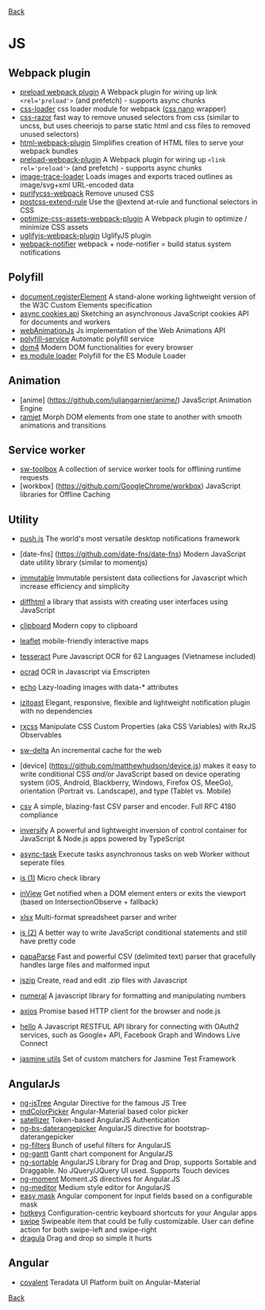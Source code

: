 [Back](./)

# JS

## Webpack plugin
+ [preload webpack plugin](https://github.com/googlechrome/preload-webpack-plugin) A Webpack plugin for wiring up link `<rel='preload'>` (and prefetch) - supports async chunks
+ [css-loader](https://github.com/webpack-contrib/css-loader) css loader module for webpack ([css nano](http://cssnano.co) wrapper)
+ [css-razor](https://github.com/tscanlin/css-razor) fast way to remove unused selectors from css (similar to uncss, but uses cheeriojs to parse static html and css files to removed unused selectors)
+ [html-webpack-plugin](https://github.com/jantimon/html-webpack-plugin) Simplifies creation of HTML files to serve your webpack bundles
+ [preload-webpack-plugin](https://github.com/GoogleChrome/preload-webpack-plugin) A Webpack plugin for wiring up `<link rel='preload'>` (and prefetch) - supports async chunks
+ [image-trace-loader](https://github.com/EmilTholin/image-trace-loader) Loads images and exports traced outlines as image/svg+xml URL-encoded data
+ [purifycss-webpack](https://github.com/webpack-contrib/purifycss-webpack) Remove unused CSS
+ [postcss-extend-rule](https://github.com/jonathantneal/postcss-extend-rule) Use the @extend at-rule and functional selectors in CSS
+ [optimize-css-assets-webpack-plugin](https://github.com/NMFR/optimize-css-assets-webpack-plugin) A Webpack plugin to optimize / minimize CSS assets
+ [uglifyjs-webpack-plugin](https://github.com/webpack-contrib/uglifyjs-webpack-plugin) UglifyJS plugin
+ [webpack-notifier](https://github.com/Turbo87/webpack-notifier) webpack + node-notifier = build status system notifications


## Polyfill
+ [document.registerElement](https://github.com/WebReflection/document-register-element) A stand-alone working lightweight version of the W3C Custom Elements specification
+ [async cookies api](https://github.com/WICG/async-cookies-api) Sketching an asynchronous JavaScript cookies API for documents and workers
+ [webAnimationJs](https://github.com/web-animations/web-animations-js) Js implementation of the Web Animations API
+ [polyfill-service](https://github.com/Financial-Times/polyfill-service) Automatic polyfill service
+ [dom4](https://github.com/WebReflection/dom4) Modern DOM functionalities for every browser
+ [es module loader](https://github.com/ModuleLoader/es-module-loader) Polyfill for the ES Module Loader

## Animation
+ [anime] (https://github.com/juliangarnier/anime/) JavaScript Animation Engine
+ [ramjet](https://github.com/rich-harris/ramjet) Morph DOM elements from one state to another with smooth animations and transitions

## Service worker
+ [sw-toolbox](https://github.com/GoogleChrome/sw-toolbox) A collection of service worker tools for offlining runtime requests
+ [workbox] (https://github.com/GoogleChrome/workbox) JavaScript libraries for Offline Caching

## Utility
+ [push.js](https://github.com/Nickersoft/push.js) The world's most versatile desktop notifications framework
+ [date-fns] (https://github.com/date-fns/date-fns) Modern JavaScript date utility library (similar to momentjs)
+ [immutable](https://github.com/facebook/immutable-js) Immutable persistent data collections for Javascript which increase efficiency and simplicity
+ [diffhtml](https://github.com/tbranyen/diffhtml) a library that assists with creating user interfaces using JavaScript
+ [clipboard](https://github.com/zenorocha/clipboard.js) Modern copy to clipboard
+ [leaflet](http://leafletjs.com) mobile-friendly interactive maps
+ [tesseract](https://github.com/naptha/tesseract.js) Pure Javascript OCR for 62 Languages (Vietnamese included)
+ [ocrad](https://github.com/antimatter15/ocrad.js) OCR in Javascript via Emscripten
+ [echo](https://github.com/toddmotto/echo) Lazy-loading images with data-* attributes
+ [izitoast](http://izitoast.marcelodolce.com) Elegant, responsive, flexible and lightweight notification plugin with no dependencies
+ [rxcss](https://github.com/davidkpiano/rxcss) Manipulate CSS Custom Properties (aka CSS Variables) with RxJS Observables
+ [sw-delta](https://github.com/gmetais/sw-delta) An incremental cache for the web
+ [device] (https://github.com/matthewhudson/device.js) makes it easy to write conditional CSS _and/or_ JavaScript based on device operating system (iOS, Android, Blackberry, Windows, Firefox OS, MeeGo), orientation (Portrait vs. Landscape), and type (Tablet vs. Mobile)
+ [csv](https://github.com/knrz/CSV.js) A simple, blazing-fast CSV parser and encoder. Full RFC 4180 compliance
+ [inversify](https://github.com/inversify/InversifyJS) A powerful and lightweight inversion of control container for JavaScript & Node.js apps powered by TypeScript
+ [async-task](https://github.com/gorillatron/async-task) Execute tasks asynchronous tasks on web Worker without seperate files
+ [is (1)](https://github.com/arasatasaygin/is.js) Micro check library
+ [inView](https://github.com/camwiegert/in-view) Get notified when a DOM element enters or exits the viewport (based on IntersectionObserve + fallback)
+ [xlsx](https://github.com/SheetJS/js-xlsx) Multi-format spreadsheet parser and writer
+ [is (2)](https://github.com/jumpkick-studios/Is) A better way to write JavaScript conditional statements and still have pretty code
+ [papaParse](https://github.com/mholt/PapaParse) Fast and powerful CSV (delimited text) parser that gracefully handles large files and malformed input
+ [jszip](https://github.com/Stuk/jszip) Create, read and edit .zip files with Javascript
+ [numeral](https://github.com/adamwdraper/Numeral-js) A javascript library for formatting and manipulating numbers
+ [axios](https://github.com/mzabriskie/axios) Promise based HTTP client for the browser and node.js
+ [hello](https://github.com/MrSwitch/hello.js) A Javascript RESTFUL API library for connecting with OAuth2 services, such as Google+ API, Facebook Graph and Windows Live Connect

+ [jasmine utils](https://github.com/mjeanroy/jasmine-utils) Set of custom matchers for Jasmine Test Framework

## AngularJs
+ [ng-jsTree](https://github.com/ezraroi/ngJsTree?utm_source=twitterfeed) Angular Directive for the famous JS Tree
+ [mdColorPicker](https://github.com/brianpkelley/md-color-picker) Angular-Material based color picker
+ [satellizer](https://github.com/sahat/satellizer) Token-based AngularJS Authentication
+ [ng-bs-daterangepicker](https://github.com/luisfarzati/ng-bs-daterangepicker) AngularJS directive for bootstrap-daterangepicker
+ [ng-filters](https://github.com/a8m/angular-filter) Bunch of useful filters for AngularJS
+ [ng-gantt](https://github.com/angular-gantt/angular-gantt) Gantt chart component for AngularJS
+ [ng-sortable](https://github.com/a5hik/ng-sortable) AngularJS Library for Drag and Drop, supports Sortable and Draggable. No JQuery/JQuery UI used. Supports Touch devices
+ [ng-moment](https://github.com/urish/angular-moment) Moment.JS directives for Angular.JS
+ [ng-meditor](https://github.com/icattlecoder/ngMeditor) Medium style editor for AngularJS
+ [easy mask](https://github.com/awerlang/angular-easy-masks) Angular component for input fields based on a configurable mask
+ [hotkeys](https://github.com/chieffancypants/angular-hotkeys) Configuration-centric keyboard shortcuts for your Angular apps
+ [swipe](https://github.com/leanbalma/ng-swipe-item) Swipeable item that could be fully customizable. User can define action for both swipe-left and swipe-right
+ [dragula](http://bevacqua.github.io/angularjs-dragula) Drag and drop so simple it hurts


## Angular 
+ [covalent](https://github.com/teradata/covalent) Teradata UI Platform built on Angular-Material 


[Back](./)

